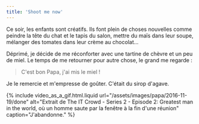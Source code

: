 ```yaml
---
title: 'Shoot me now'
---
```


Ce soir, les enfants sont créatifs. Ils font plein de choses nouvelles comme
peindre la tête du chat et le tapis du salon, mettre du maïs dans leur soupe,
mélanger des tomates dans leur crème au chocolat…

<!-- more -->

Déprimé, je décide de me réconforter avec une tartine de chèvre et un peu de
miel. Le temps de me retourner pour autre chose, le grand me regarde :

> C'est bon Papa, j'ai mis le miel !

Je le remercie et m'empresse de goûter. C'était du sirop d'agave.

{% include video_as_a_gif.html.liquid
url="/assets/images/papa/2016-11-19/done"
alt="Extrait de The IT Crowd - Series 2 - Episode 2: Greatest man in the world, où un homme saute par la fenêtre à la fin d'une réunion"
caption="J'abandonne."
%}
